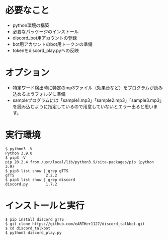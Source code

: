 # 必要なこと
- python環境の構築
- 必要なパッケージのインストール
- discord_bot用アカウントの登録
- bot用アカウントのbot用トークンの準備
- tokenをdiscord_play.pyへの反映

# オプション
- 特定ワード検出時に特定のmp3ファイル（効果音など）をプログラムが読み込めるようフォルダに準備
- sampleプログラムには「sample1.mp3」「sample2.mp3」「sample3.mp3」を読み込むように指定しているので用意していないとエラー出ると思います。

# 実行環境
```
$ python3 -V
Python 3.9.0
$ pip3 -V
pip 20.2.4 from /usr/local/lib/python3.9/site-packages/pip (python 3.9)
$ pip3 list show | grep gTTS
gTTS              2.2.2
$ pip3 list show | grep discord
discord.py        1.7.2
```

# インストールと実行
```
$ pip install discord gTTS
$ git clone https://github.com/eARTHer1127/discord_talkbot.git
$ cd discord_talkbot
$ python3 discord_play.py
```
